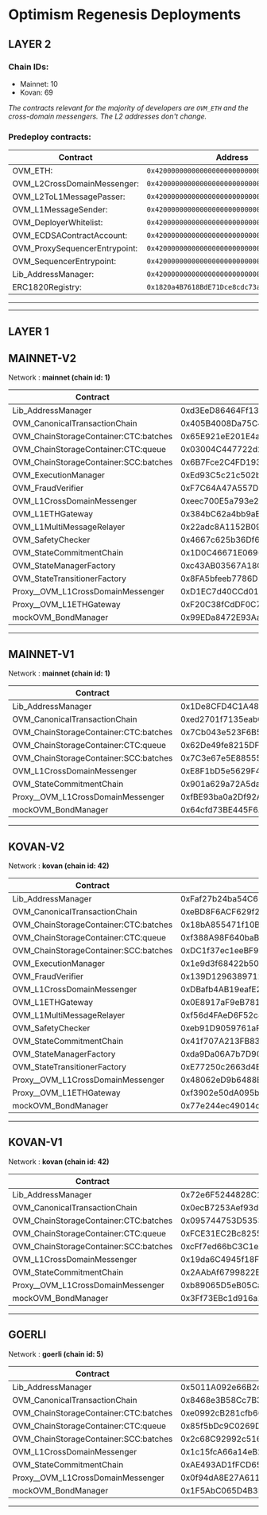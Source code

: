 # Optimism Regenesis Deployments
## LAYER 2
### Chain IDs:
- Mainnet: 10
- Kovan: 69

*The contracts relevant for the majority of developers are `OVM_ETH` and the cross-domain messengers. The L2 addresses don't change.*

### Predeploy contracts:
|Contract|Address|
|--|--|
|OVM_ETH: | `0x4200000000000000000000000000000000000006`
|OVM_L2CrossDomainMessenger: | `0x4200000000000000000000000000000000000007`
|OVM_L2ToL1MessagePasser: | `0x4200000000000000000000000000000000000000`
|OVM_L1MessageSender: | `0x4200000000000000000000000000000000000001`
|OVM_DeployerWhitelist: | `0x4200000000000000000000000000000000000002`
|OVM_ECDSAContractAccount: | `0x4200000000000000000000000000000000000003`
|OVM_ProxySequencerEntrypoint: | `0x4200000000000000000000000000000000000004`
|OVM_SequencerEntrypoint: | `0x4200000000000000000000000000000000000005`
|Lib_AddressManager: | `0x4200000000000000000000000000000000000008`
|ERC1820Registry: | `0x1820a4B7618BdE71Dce8cdc73aAB6C95905faD24`

---

---
## LAYER 1

## MAINNET-V2

Network : __mainnet (chain id: 1)__

|Contract|Address|Etherscan|
|--|--|--|
|Lib_AddressManager|0xd3EeD86464Ff13B4BFD81a3bB1e753b7ceBA3A39|[Open](https://etherscan.io/address/0xd3EeD86464Ff13B4BFD81a3bB1e753b7ceBA3A39)|
|OVM_CanonicalTransactionChain|0x405B4008Da75C48F4E54AA39607378967Ae62338|[Open](https://etherscan.io/address/0x405B4008Da75C48F4E54AA39607378967Ae62338)|
|OVM_ChainStorageContainer:CTC:batches|0x65E921eE201E4a0881FF84ea462baB744bB2fbf0|[Open](https://etherscan.io/address/0x65E921eE201E4a0881FF84ea462baB744bB2fbf0)|
|OVM_ChainStorageContainer:CTC:queue|0x03004C447722d207B0355529A6d0dA0696BF6ec6|[Open](https://etherscan.io/address/0x03004C447722d207B0355529A6d0dA0696BF6ec6)|
|OVM_ChainStorageContainer:SCC:batches|0x6B7Fce2C4FD1934a2d251F8b0930ac82DdDAD804|[Open](https://etherscan.io/address/0x6B7Fce2C4FD1934a2d251F8b0930ac82DdDAD804)|
|OVM_ExecutionManager|0xEd93C5c21c502bB52b4D77240fA9a5d38472304d|[Open](https://etherscan.io/address/0xEd93C5c21c502bB52b4D77240fA9a5d38472304d)|
|OVM_FraudVerifier|0xF7C64A47A557D2944798801C08771e15455c56c4|[Open](https://etherscan.io/address/0xF7C64A47A557D2944798801C08771e15455c56c4)|
|OVM_L1CrossDomainMessenger|0xeec700E5a793e28B068537c7dd95d632B603440A|[Open](https://etherscan.io/address/0xeec700E5a793e28B068537c7dd95d632B603440A)|
|OVM_L1ETHGateway|0x384bC62a4bb9aE617c8dD0eC351d7780444EFDc0|[Open](https://etherscan.io/address/0x384bC62a4bb9aE617c8dD0eC351d7780444EFDc0)|
|OVM_L1MultiMessageRelayer|0x22adc8A1152B090721E253Ee88CC12a15bcF9222|[Open](https://etherscan.io/address/0x22adc8A1152B090721E253Ee88CC12a15bcF9222)|
|OVM_SafetyChecker|0x4667c625b36Df62e393a9483BCfB2F00cA0708D1|[Open](https://etherscan.io/address/0x4667c625b36Df62e393a9483BCfB2F00cA0708D1)|
|OVM_StateCommitmentChain|0x1D0C46671E0696a4Ba800032D5195d5b0f8c60A3|[Open](https://etherscan.io/address/0x1D0C46671E0696a4Ba800032D5195d5b0f8c60A3)|
|OVM_StateManagerFactory|0xc43AB03567A18CC75CD4B75ABDBEb6DfC2192fF3|[Open](https://etherscan.io/address/0xc43AB03567A18CC75CD4B75ABDBEb6DfC2192fF3)|
|OVM_StateTransitionerFactory|0x8FA5bfeeb7786D2a241527E8aE8cA1d7511A0E10|[Open](https://etherscan.io/address/0x8FA5bfeeb7786D2a241527E8aE8cA1d7511A0E10)|
|Proxy__OVM_L1CrossDomainMessenger|0xD1EC7d40CCd01EB7A305b94cBa8AB6D17f6a9eFE|[Open](https://etherscan.io/address/0xD1EC7d40CCd01EB7A305b94cBa8AB6D17f6a9eFE)|
|Proxy__OVM_L1ETHGateway|0xF20C38fCdDF0C790319Fd7431d17ea0c2bC9959c|[Open](https://etherscan.io/address/0xF20C38fCdDF0C790319Fd7431d17ea0c2bC9959c)|
|mockOVM_BondManager|0x99EDa8472E93Aa28E5470eEDEc6e32081E14DaFC|[Open](https://etherscan.io/address/0x99EDa8472E93Aa28E5470eEDEc6e32081E14DaFC)|
---
## MAINNET-V1

Network : __mainnet (chain id: 1)__

|Contract|Address|Etherscan|
|--|--|--|
|Lib_AddressManager|0x1De8CFD4C1A486200286073aE91DE6e8099519f1|[Open](https://etherscan.io/address/0x1De8CFD4C1A486200286073aE91DE6e8099519f1)|
|OVM_CanonicalTransactionChain|0xed2701f7135eab0D7ca02e6Ab634AD6CbE159Ffb|[Open](https://etherscan.io/address/0xed2701f7135eab0D7ca02e6Ab634AD6CbE159Ffb)|
|OVM_ChainStorageContainer:CTC:batches|0x7Cb043e523F6B5D492E0d2221e45062d3878599c|[Open](https://etherscan.io/address/0x7Cb043e523F6B5D492E0d2221e45062d3878599c)|
|OVM_ChainStorageContainer:CTC:queue|0x62De49fe8215DFF88b9C1a2ea573E1471fF61f83|[Open](https://etherscan.io/address/0x62De49fe8215DFF88b9C1a2ea573E1471fF61f83)|
|OVM_ChainStorageContainer:SCC:batches|0x7C3e67e5E885556cEF01866CB7bdB5A254D35698|[Open](https://etherscan.io/address/0x7C3e67e5E885556cEF01866CB7bdB5A254D35698)|
|OVM_L1CrossDomainMessenger|0xE8F1bD5e5629F4adac6fd63A39F4b4cB76c5E7B2|[Open](https://etherscan.io/address/0xE8F1bD5e5629F4adac6fd63A39F4b4cB76c5E7B2)|
|OVM_StateCommitmentChain|0x901a629a72A5daF200fc359657f070b34bBfdd18|[Open](https://etherscan.io/address/0x901a629a72A5daF200fc359657f070b34bBfdd18)|
|Proxy__OVM_L1CrossDomainMessenger|0xfBE93ba0a2Df92A8e8D40cE00acCF9248a6Fc812|[Open](https://etherscan.io/address/0xfBE93ba0a2Df92A8e8D40cE00acCF9248a6Fc812)|
|mockOVM_BondManager|0x64cfd73BE445F6Aa4ee9F4f7B1d068008a9DAc06|[Open](https://etherscan.io/address/0x64cfd73BE445F6Aa4ee9F4f7B1d068008a9DAc06)|
---
## KOVAN-V2

Network : __kovan (chain id: 42)__

|Contract|Address|Etherscan|
|--|--|--|
|Lib_AddressManager|0xFaf27b24ba54C6910C12CFF5C9453C0e8D634e05|[Open](https://kovan.etherscan.io/address/0xFaf27b24ba54C6910C12CFF5C9453C0e8D634e05)|
|OVM_CanonicalTransactionChain|0xeBD8F6ACF629f27AC7dDDD0603df3359a4f063E3|[Open](https://kovan.etherscan.io/address/0xeBD8F6ACF629f27AC7dDDD0603df3359a4f063E3)|
|OVM_ChainStorageContainer:CTC:batches|0x18bA855471f10B74851C0e133db597075Dff128d|[Open](https://kovan.etherscan.io/address/0x18bA855471f10B74851C0e133db597075Dff128d)|
|OVM_ChainStorageContainer:CTC:queue|0xf388A98F640baB14e5Cd343B1c27817811aDd682|[Open](https://kovan.etherscan.io/address/0xf388A98F640baB14e5Cd343B1c27817811aDd682)|
|OVM_ChainStorageContainer:SCC:batches|0xDC1f37ec1eeBF9fe5087c24f889E15AB228FDD22|[Open](https://kovan.etherscan.io/address/0xDC1f37ec1eeBF9fe5087c24f889E15AB228FDD22)|
|OVM_ExecutionManager|0x1e9d3f68422b50d3Fc413cb6a79C4144089cf64A|[Open](https://kovan.etherscan.io/address/0x1e9d3f68422b50d3Fc413cb6a79C4144089cf64A)|
|OVM_FraudVerifier|0x139D12963897129D48C99402Cc481e8C0E8FD0BC|[Open](https://kovan.etherscan.io/address/0x139D12963897129D48C99402Cc481e8C0E8FD0BC)|
|OVM_L1CrossDomainMessenger|0xDBafb4AB19eafE27aF30Dd9C811a1BF4F64b603b|[Open](https://kovan.etherscan.io/address/0xDBafb4AB19eafE27aF30Dd9C811a1BF4F64b603b)|
|OVM_L1ETHGateway|0x0E8917aF9eB7812c7819EF4e80D2217679d11324|[Open](https://kovan.etherscan.io/address/0x0E8917aF9eB7812c7819EF4e80D2217679d11324)|
|OVM_L1MultiMessageRelayer|0xf56d4FAeD6F52c4ce14e44885084dAFc5c440138|[Open](https://kovan.etherscan.io/address/0xf56d4FAeD6F52c4ce14e44885084dAFc5c440138)|
|OVM_SafetyChecker|0xeb91D9059761aFa197deD7b1FB4228F7ea921d3e|[Open](https://kovan.etherscan.io/address/0xeb91D9059761aFa197deD7b1FB4228F7ea921d3e)|
|OVM_StateCommitmentChain|0x41f707A213FB83010586860f81A4BF2F0FEbe56D|[Open](https://kovan.etherscan.io/address/0x41f707A213FB83010586860f81A4BF2F0FEbe56D)|
|OVM_StateManagerFactory|0xda9Da06A7b7D902A746649cA1304665C83a465F8|[Open](https://kovan.etherscan.io/address/0xda9Da06A7b7D902A746649cA1304665C83a465F8)|
|OVM_StateTransitionerFactory|0xE77250c2663d4E81a0Cd7B321f0BB270694A4851|[Open](https://kovan.etherscan.io/address/0xE77250c2663d4E81a0Cd7B321f0BB270694A4851)|
|Proxy__OVM_L1CrossDomainMessenger|0x48062eD9b6488EC41c4CfbF2f568D7773819d8C9|[Open](https://kovan.etherscan.io/address/0x48062eD9b6488EC41c4CfbF2f568D7773819d8C9)|
|Proxy__OVM_L1ETHGateway|0xf3902e50dA095bD2e954AB320E8eafDA6152dFDa|[Open](https://kovan.etherscan.io/address/0xf3902e50dA095bD2e954AB320E8eafDA6152dFDa)|
|mockOVM_BondManager|0x77e244ec49014cFb9c4572453568eCC3AbB70A2d|[Open](https://kovan.etherscan.io/address/0x77e244ec49014cFb9c4572453568eCC3AbB70A2d)|
---
## KOVAN-V1

Network : __kovan (chain id: 42)__

|Contract|Address|Etherscan|
|--|--|--|
|Lib_AddressManager|0x72e6F5244828C10737cbC9659378B207246D26B2|[Open](https://kovan.etherscan.io/address/0x72e6F5244828C10737cbC9659378B207246D26B2)|
|OVM_CanonicalTransactionChain|0x0ecB7253Aef93dD936E2a9BCEb49bc2fA683Ee65|[Open](https://kovan.etherscan.io/address/0x0ecB7253Aef93dD936E2a9BCEb49bc2fA683Ee65)|
|OVM_ChainStorageContainer:CTC:batches|0x095744753D5353C1FC43EFb1ab81D06f3e2F4630|[Open](https://kovan.etherscan.io/address/0x095744753D5353C1FC43EFb1ab81D06f3e2F4630)|
|OVM_ChainStorageContainer:CTC:queue|0xFCE31EC2Bc82553FaA4A9a6DF36c9b0DFDAdD4B8|[Open](https://kovan.etherscan.io/address/0xFCE31EC2Bc82553FaA4A9a6DF36c9b0DFDAdD4B8)|
|OVM_ChainStorageContainer:SCC:batches|0xcFf7ed66bC3C1eA64c6394FEBb2408D16c6cBC5E|[Open](https://kovan.etherscan.io/address/0xcFf7ed66bC3C1eA64c6394FEBb2408D16c6cBC5E)|
|OVM_L1CrossDomainMessenger|0x19da6C4945f18F5E720054FECC50D6b5E015bd40|[Open](https://kovan.etherscan.io/address/0x19da6C4945f18F5E720054FECC50D6b5E015bd40)|
|OVM_StateCommitmentChain|0x2AAbAf6799822Efc77865401E05CE02897ecf520|[Open](https://kovan.etherscan.io/address/0x2AAbAf6799822Efc77865401E05CE02897ecf520)|
|Proxy__OVM_L1CrossDomainMessenger|0xb89065D5eB05Cac554FDB11fC764C679b4202322|[Open](https://kovan.etherscan.io/address/0xb89065D5eB05Cac554FDB11fC764C679b4202322)|
|mockOVM_BondManager|0x3Ff73EBc1d916a1A976521160ad92dFDF6a06d1f|[Open](https://kovan.etherscan.io/address/0x3Ff73EBc1d916a1A976521160ad92dFDF6a06d1f)|
---
## GOERLI

Network : __goerli (chain id: 5)__

|Contract|Address|Etherscan|
|--|--|--|
|Lib_AddressManager|0x5011A092e66B2c89e2d09dfb9E418B4bCFb24C80|[Open](https://goerli.etherscan.io/address/0x5011A092e66B2c89e2d09dfb9E418B4bCFb24C80)|
|OVM_CanonicalTransactionChain|0x8468e3B58Cc7B34ab07ca5b80CB234e271435120|[Open](https://goerli.etherscan.io/address/0x8468e3B58Cc7B34ab07ca5b80CB234e271435120)|
|OVM_ChainStorageContainer:CTC:batches|0xe0992cB281cfb66cC53A98B7d32B0305d37F723D|[Open](https://goerli.etherscan.io/address/0xe0992cB281cfb66cC53A98B7d32B0305d37F723D)|
|OVM_ChainStorageContainer:CTC:queue|0x85f5bDc9C0269D32154fa1CCdbf697B46AF37273|[Open](https://goerli.etherscan.io/address/0x85f5bDc9C0269D32154fa1CCdbf697B46AF37273)|
|OVM_ChainStorageContainer:SCC:batches|0x2c68C92992c516b7Bdd816cc471938025672fd7a|[Open](https://goerli.etherscan.io/address/0x2c68C92992c516b7Bdd816cc471938025672fd7a)|
|OVM_L1CrossDomainMessenger|0x1c15fcA66a14eB2de5cDCf0BF1f45580b58ca5AC|[Open](https://goerli.etherscan.io/address/0x1c15fcA66a14eB2de5cDCf0BF1f45580b58ca5AC)|
|OVM_StateCommitmentChain|0xAE493AD1fFCD654E6e4b78a66be3c9780a6ca89d|[Open](https://goerli.etherscan.io/address/0xAE493AD1fFCD654E6e4b78a66be3c9780a6ca89d)|
|Proxy__OVM_L1CrossDomainMessenger|0x0f94dA8E27A6116E341c5C807aD32c62EBc90eB6|[Open](https://goerli.etherscan.io/address/0x0f94dA8E27A6116E341c5C807aD32c62EBc90eB6)|
|mockOVM_BondManager|0x1F5AbC065D4B3F3dc127CA8B0042bD4Fcaf79EFC|[Open](https://goerli.etherscan.io/address/0x1F5AbC065D4B3F3dc127CA8B0042bD4Fcaf79EFC)|
---
